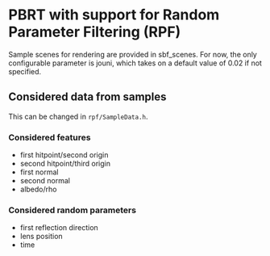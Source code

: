 # PBRT with support for Random Parameter Filtering (RPF)

Sample scenes for rendering are provided in sbf_scenes. For now, the only 
configurable parameter is jouni, which takes on a default value of 0.02
if not specified. 

## Considered data from samples

This can be changed in `rpf/SampleData.h`.

### Considered features

* first hitpoint/second origin
* second hitpoint/third origin
* first normal
* second normal
* albedo/rho

### Considered random parameters

* first reflection direction
* lens position
* time


